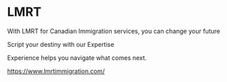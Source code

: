# LMRT
With LMRT for Canadian Immigration services, you can change your future

Script your destiny with our Expertise

Experience helps you navigate what comes next.

 
 https://www.lmrtimmigration.com/
